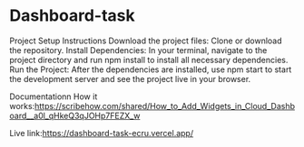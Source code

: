 # Dashboard-task
Project Setup Instructions
Download the project files: Clone or download the repository.
Install Dependencies: In your terminal, navigate to the project directory and run npm install to install all necessary dependencies.
Run the Project: After the dependencies are installed, use npm start to start the development server and see the project live in your browser.

Documentationn How it works:https://scribehow.com/shared/How_to_Add_Widgets_in_Cloud_Dashboard__a0l_qHkeQ3qJOHp7FEZX_w

Live link:https://dashboard-task-ecru.vercel.app/
